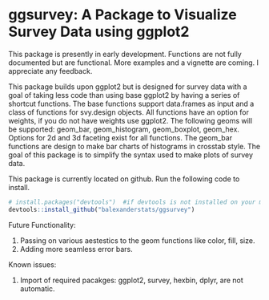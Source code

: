 # ggsurvey: A Package to Visualize Survey Data using ggplot2
This package is presently in early development. Functions are not fully documented but are functional. More examples and a vignette are coming. I appreciate any feedback.

This package builds upon ggplot2 but is designed for survey data with a goal of taking less code than using base ggplot2 by having a series of shortcut functions.  The base functions support data.frames as input and a class of functions for svy.design objects. All functions have an option for weights, if you do not have weights use ggplot2.  The following geoms will be supported: geom_bar, geom_histogram, 
geom_boxplot, geom_hex.  Options for 2d and 3d faceting exist for all functions. The geom_bar functions are design to make bar charts of histograms in crosstab style. The goal of this package is to simplify the syntax used to make plots of survey data.

This package is currently located on github.  Run the following code to install. 
``` r
# install.packages("devtools")  #if devtools is not installed on your machine
devtools::install_github("balexanderstats/ggsurvey")
```

Future Functionality:
1. Passing on various aestestics to the geom functions like color, fill, size.
2. Adding more seamless error bars.

Known issues: 
1. Import of required pacakges: ggplot2, survey, hexbin, dplyr, are not automatic.
